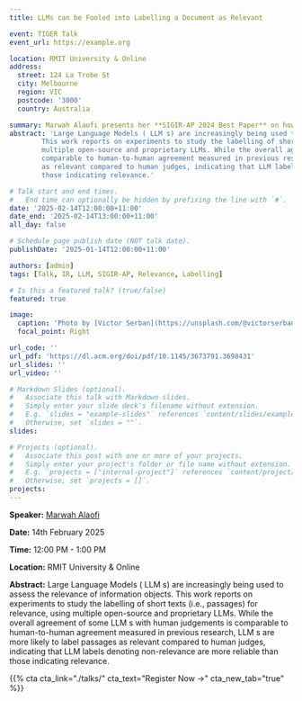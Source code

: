 ```yaml
---
title: LLMs can be Fooled into Labelling a Document as Relevant

event: TIGER Talk
event_url: https://example.org

location: RMIT University & Online
address:
  street: 124 La Trobe St
  city: Melbourne
  region: VIC
  postcode: '3000'
  country: Australia

summary: Marwah Alaofi presents her **SIGIR-AP 2024 Best Paper** on how Large Language Models can be fooled into labelling a document as relevant.
abstract: 'Large Language Models ( LLM s) are increasingly being used to assess the relevance of information objects. 
        This work reports on experiments to study the labelling of short texts (i.e., passages) for relevance, using 
        multiple open-source and proprietary LLMs. While the overall agreement of some LLM s with human judgements is
        comparable to human-to-human agreement measured in previous research, LLM s are more likely to label passages
        as relevant compared to human judges, indicating that LLM labels denoting non-relevance are more reliable than
        those indicating relevance.'

# Talk start and end times.
#   End time can optionally be hidden by prefixing the line with `#`.
date: '2025-02-14T12:00:00+11:00'
date_end: '2025-02-14T13:00:00+11:00'
all_day: false

# Schedule page publish date (NOT talk date).
publishDate: '2025-01-14T12:00:00+11:00'

authors: [admin]
tags: [Talk, IR, LLM, SIGIR-AP, Relevance, Labelling]

# Is this a featured talk? (true/false)
featured: true

image:
  caption: 'Photo by [Victor Serban](https://unsplash.com/@victorserban?utm_content=creditCopyText&utm_medium=referral&utm_source=unsplash") on [Unsplash](https://unsplash.com/photos/woman-in-blue-and-white-dress-SgAqgz9tEKw?utm_content=creditCopyText&utm_medium=referral&utm_source=unsplash")'
  focal_point: Right

url_code: ''
url_pdf: 'https://dl.acm.org/doi/pdf/10.1145/3673791.3698431'
url_slides: ''
url_video: ''

# Markdown Slides (optional).
#   Associate this talk with Markdown slides.
#   Simply enter your slide deck's filename without extension.
#   E.g. `slides = "example-slides"` references `content/slides/example-slides.md`.
#   Otherwise, set `slides = ""`.
slides:

# Projects (optional).
#   Associate this post with one or more of your projects.
#   Simply enter your project's folder or file name without extension.
#   E.g. `projects = ["internal-project"]` references `content/project/deep-learning/index.md`.
#   Otherwise, set `projects = []`.
projects:
---
```


**Speaker:** [Marwah Alaofi](https://marwahalaofi.com/)

**Date:** 14th February 2025

**Time:** 12:00 PM - 1:00 PM

**Location:** RMIT University & Online

**Abstract:**
Large Language Models ( LLM s) are increasingly being used to assess the relevance of information objects. 
This work reports on experiments to study the labelling of short texts (i.e., passages) for relevance, using 
multiple open-source and proprietary LLMs. While the overall agreement of some LLM s with human judgements is
comparable to human-to-human agreement measured in previous research, LLM s are more likely to label passages
as relevant compared to human judges, indicating that LLM labels denoting non-relevance are more reliable than
those indicating relevance.

{{% cta cta_link="./talks/" cta_text="Register Now →" cta_new_tab="true" %}}
